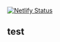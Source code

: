 [![Netlify Status](https://api.netlify.com/api/v1/badges/084c85f0-9f11-4d0f-8c66-0cbeae22618d/deploy-status)](https://app.netlify.com/sites/zengy/deploys)
## test
